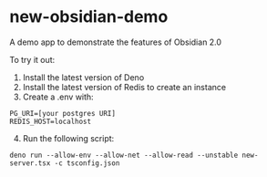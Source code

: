 # new-obsidian-demo

A demo app to demonstrate the features of Obsidian 2.0

To try it out: 
1. Install the latest version of Deno  
2. Install the latest version of Redis to create an instance
3. Create a .env with:
```
PG_URI=[your postgres URI]
REDIS_HOST=localhost
```
4. Run the following script:
```
deno run --allow-env --allow-net --allow-read --unstable new-server.tsx -c tsconfig.json
```
